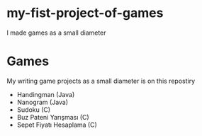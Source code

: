 # my-fist-project-of-games
I made games as a small diameter

# Games


My writing game projects as a small diameter  is  on this repostiry

- Handingman (Java)
- Nanogram (Java)
- Sudoku (C)
- Buz Pateni Yarışması (C)
- Sepet Fiyatı Hesaplama (C)
